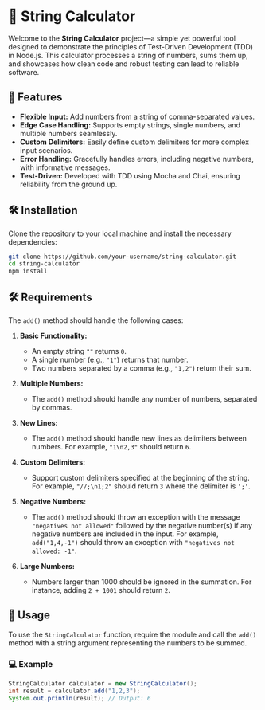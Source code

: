 # 🧮 String Calculator

Welcome to the **String Calculator** project—a simple yet powerful tool designed to demonstrate the principles of Test-Driven Development (TDD) in Node.js. This calculator processes a string of numbers, sums them up, and showcases how clean code and robust testing can lead to reliable software.

## 🚀 Features

- **Flexible Input:** Add numbers from a string of comma-separated values.
- **Edge Case Handling:** Supports empty strings, single numbers, and multiple numbers seamlessly.
- **Custom Delimiters:** Easily define custom delimiters for more complex input scenarios.
- **Error Handling:** Gracefully handles errors, including negative numbers, with informative messages.
- **Test-Driven:** Developed with TDD using Mocha and Chai, ensuring reliability from the ground up.

## 🛠 Installation

Clone the repository to your local machine and install the necessary dependencies:

```bash
git clone https://github.com/your-username/string-calculator.git
cd string-calculator
npm install
```

## 🛠 Requirements
The `add()` method should handle the following cases:

1. **Basic Functionality:**
   - An empty string `""` returns `0`.
   - A single number (e.g., `"1"`) returns that number.
   - Two numbers separated by a comma (e.g., `"1,2"`) return their sum.

2. **Multiple Numbers:**
   - The `add()` method should handle any number of numbers, separated by commas.

3. **New Lines:**
   - The `add()` method should handle new lines as delimiters between numbers. For example, `"1\n2,3"` should return `6`.

4. **Custom Delimiters:**
   - Support custom delimiters specified at the beginning of the string. For example, `"//;\n1;2"` should return `3` where the delimiter is `';'`.

5. **Negative Numbers:**
   - The `add()` method should throw an exception with the message `"negatives not allowed"` followed by the negative number(s) if any negative numbers are included in the input. For example, `add("1,4,-1")` should throw an exception with `"negatives not allowed: -1"`.

6. **Large Numbers:**
   - Numbers larger than 1000 should be ignored in the summation. For instance, adding `2 + 1001` should return `2`.

## 📜 Usage

To use the `StringCalculator` function, require the module and call the `add()` method with a string argument representing the numbers to be summed.

### 💻 Example

```java
StringCalculator calculator = new StringCalculator();
int result = calculator.add("1,2,3");
System.out.println(result); // Output: 6

